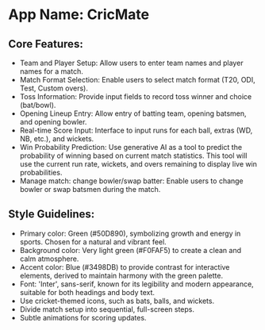# **App Name**: CricMate

## Core Features:

- Team and Player Setup: Allow users to enter team names and player names for a match.
- Match Format Selection: Enable users to select match format (T20, ODI, Test, Custom overs).
- Toss Information: Provide input fields to record toss winner and choice (bat/bowl).
- Opening Lineup Entry: Allow entry of batting team, opening batsmen, and opening bowler.
- Real-time Score Input: Interface to input runs for each ball, extras (WD, NB, etc.), and wickets.
- Win Probability Prediction: Use generative AI as a tool to predict the probability of winning based on current match statistics. This tool will use the current run rate, wickets, and overs remaining to display live win probabilities.
- Manage match: change bowler/swap batter: Enable users to change bowler or swap batsmen during the match.

## Style Guidelines:

- Primary color: Green (#50D890), symbolizing growth and energy in sports. Chosen for a natural and vibrant feel.
- Background color: Very light green (#F0FAF5) to create a clean and calm atmosphere.
- Accent color: Blue (#3498DB) to provide contrast for interactive elements, derived to maintain harmony with the green palette.
- Font: 'Inter', sans-serif, known for its legibility and modern appearance, suitable for both headings and body text.
- Use cricket-themed icons, such as bats, balls, and wickets.
- Divide match setup into sequential, full-screen steps.
- Subtle animations for scoring updates.